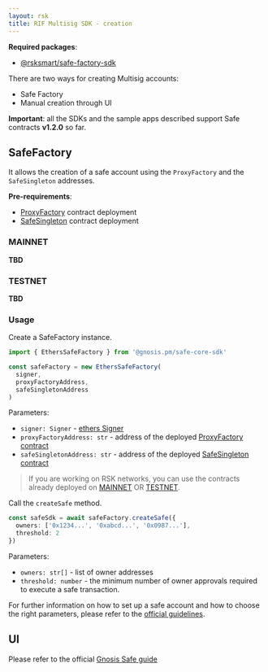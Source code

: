 ```yaml
---
layout: rsk
title: RIF Multisig SDK - creation
---
```


**Required packages**:
- [@rsksmart/safe-factory-sdk](https://github.com/rsksmart/safe-factory-sdk)

There are two ways for creating Multisig accounts:
- Safe Factory
- Manual creation through UI

**Important**: all the SDKs and the sample apps described support Safe contracts **v1.2.0** so far.

## SafeFactory
It allows the creation of a safe account using the `ProxyFactory` and the `SafeSingleton` addresses.

**Pre-requirements**:
- [ProxyFactory](https://docs.gnosis.io/safe/docs/contracts_architecture/#5-proxy-factory) contract deployment
- [SafeSingleton](https://docs.gnosis.io/safe/docs/contracts_architecture/#1-transaction-management-core-contract) contract deployment

### MAINNET
**TBD**
### TESTNET
**TBD**

### Usage

Create a SafeFactory instance.

```ts
import { EthersSafeFactory } from '@gnosis.pm/safe-core-sdk'

const safeFactory = new EthersSafeFactory(
  signer,
  proxyFactoryAddress,
  safeSingletonAddress
)
```

Parameters:
- `signer: Signer` - [ethers Signer](https://docs.ethers.io/v5/api/signer/#Signer)
- `proxyFactoryAddress: str` - address of the deployed [ProxyFactory contract](https://docs.gnosis.io/safe/docs/contracts_architecture/#5-proxy-factory)
- `safeSingletonAddress: str` - address of the deployed [SafeSingleton contract](https://docs.gnosis.io/safe/docs/contracts_architecture/#1-transaction-management-core-contract)

> If you are working on RSK networks, you can use the contracts already deployed on [MAINNET](#mainnet) OR [TESTNET](#testnet).

Call the `createSafe` method.

```ts
const safeSdk = await safeFactory.createSafe({
  owners: ['0x1234...', '0xabcd...', '0x0987...'],
  threshold: 2
})
```

Parameters:
- `owners: str[]` - list of owner addresses
- `threshold: number` - the minimum number of owner approvals required to execute a safe transaction.

For further information on how to set up a safe account and how to choose the right parameters, please refer to the [official guidelines](https://help.gnosis-safe.io/en/articles/4772567-what-gnosis-safe-setup-should-i-use).

## UI

Please refer to the official [Gnosis Safe guide](https://help.gnosis-safe.io/en/articles/3876461-create-a-gnosis-safe-account)